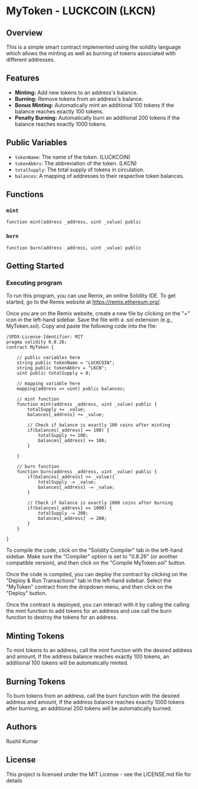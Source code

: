 # MyToken - LUCKCOIN (LKCN)

## Overview

This is a simple smart contract implemented using the solidity language which allows the minting as well as burning of tokens associated with different addresses.
## Features

- **Minting:** Add new tokens to an address's balance.
- **Burning:** Remove tokens from an address's balance.
- **Bonus Minting:** Automatically mint an additional 100 tokens if the balance reaches exactly 100 tokens.
- **Penalty Burning:** Automatically burn an additional 200 tokens if the balance reaches exactly 1000 tokens.

## Public Variables

- `tokenName`: The name of the token. (LUCKCOIN)
- `tokenAbbrv`: The abbreviation of the token. (LKCN)
- `totalSupply`: The total supply of tokens in circulation.
- `balances`: A mapping of addresses to their respective token balances.

## Functions

### `mint`

```solidity
function mint(address _address, uint _value) public
```
### `burn`

```solidity
function burn(address _address, uint _value) public
```

## Getting Started
### Executing program
To run this program, you can use Remix, an online Solidity IDE. To get started, go to the Remix website at https://remix.ethereum.org/.

Once you are on the Remix website, create a new file by clicking on the "+" icon in the left-hand sidebar. Save the file with a .sol extension (e.g., MyToken.sol). Copy and paste the following code into the file:

```solidity
/SPDX-License-Identifier: MIT
pragma solidity 0.8.26;
contract MyToken {

    // public variables here
    string public tokenName = "LUCKCOIN";
    string public tokenAbbrv = "LKCN";
    uint public totalSupply = 0;

    // mapping variable here
    mapping(address => uint) public balances;

    // mint function
    function mint(address _address, uint _value) public {
        totalSupply += _value;
        balances[_address] += _value;

        // Check if balance is exactly 100 coins after minting
        if(balances[_address] == 100) {
            totalSupply += 100;
            balances[_address] += 100;
        }
        
    }

    // burn function
    function burn(address _address, uint _value) public {
        if(balances[_address] >= _value){
            totalSupply -= _value;
            balances[_address] -= _value;
        }

        // Check if balance is exactly 1000 coins after burning
        if(balances[_address] == 1000) {
            totalSupply -= 200;
            balances[_address] -= 200;
        }
    }

}
```
To compile the code, click on the "Solidity Compiler" tab in the left-hand sidebar. Make sure the "Compiler" option is set to "0.8.26" (or another compatible version), and then click on the "Compile MyToken.sol" button.

Once the code is compiled, you can deploy the contract by clicking on the "Deploy & Run Transactions" tab in the left-hand sidebar. Select the "MyToken" contract from the dropdown menu, and then click on the "Deploy" button.

Once the contract is deployed, you can interact with it by calling the calling the mint function to add tokens for an address and use call the burn function to destroy the tokens for an address.

## Minting Tokens
To mint tokens to an address, call the mint function with the desired address and amount, If the address balance reaches exactly 100 tokens, an additional 100 tokens will be automatically minted.

## Burning Tokens
To burn tokens from an address, call the burn function with the desired address and amount, If the address balance reaches exactly 1000 tokens after burning, an additional 200 tokens will be automatically burned.

## Authors
Rushil Kumar

## License
This project is licensed under the MIT License - see the LICENSE.md file for details

